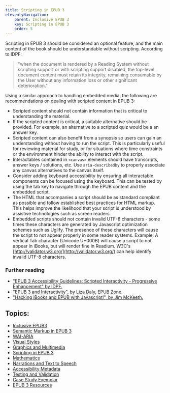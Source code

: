 ```yaml
---
title: Scripting in EPUB 3
eleventyNavigation:
    parent: Inclusive EPUB 3
    key: Scripting in EPUB 3
    order: 5
---
```


Scripting in EPUB 3 should be considered an optional feature, and the main content of the book should be understandable
without scripting. According to IDPF:

> "when the document is rendered by a Reading System without scripting support or with scripting support disabled, the
top-level document content must retain its integrity, remaining consumable by the User without any information loss or
other significant deterioration."

Using a similar approach to handling embedded media, the following are recommendations on dealing with scripted content
in EPUB 3:

* Scripted content should not contain information that is critical to understanding the material.
* If the scripted content is critical, a suitable alternative should be provided. For example, an alternative to a
scripted quiz would be a an answer key.
* Scripted content can also benefit from a synopsis so users can gain an understanding without having to run the
script. This is particularly useful for reviewing material for study, or for situations where time constraints or the
environment hinder the ability to interact with the script.
* Interactables contained in `<canvas>` elements should have transcripts, answer keys / solutions, etc. Use
`aria-describedby` to properly associate any canvas alternatives to the canvas itself.
* Consider adding keyboard accessibility by ensuring all interactable components can be focused using the keyboard.
This can be tested by using the tab key to navigate through the EPUB content and the embedded script.
* The HTML that accompanies a script should be as standard compliant as possible and follow established best practices
for HTML markup. This helps improve the likelihood that your script is understood by assistive technologies such as
screen readers.
* Embedded scripts should not contain invalid UTF-8 characters - some times these characters are generated by
Javascript optimization schemes such as Uglify. The presence of these characters will cause the script to not appear
properly in some reader systems. Example: A vertical Tab character (Unicode U+000B) will cause a script to not appear
in iBooks, but will render fine in Readium. W3C's
[http://validator.w3.org/](http://validator.w3.org/)
can help identify invalid UTF-8 characters.

### Further reading

* ["EPUB 3 Accessibility Guidelines: Scripted Interactivity - Progressive Enhancement" by IDPF.](http://www.idpf.org/accessibility/guidelines/content/script/pe.php)
* ["EPUB 3 and Interactivity", by Liza Daly, EPUB Zone.](http://epubzone.org/news/epub-3-and-interactivity)
* ["Hacking iBooks and EPUB with Javascript!", by Jim McKeeth.](http://www.slideshare.net/jimmckeeth/java-script-interactive-widgets-for-ibooks-author-and-the-ipad)

## Topics:

* [Inclusive EPUB3](/InclusiveEPUB3.html)
* [Semantic Markup in EPUB 3](/SemanticMarkupInEPUB3.html)
* [WAI-ARIA](/WAI-ARIA.html)
* [Visual Styles](/VisualStyles.html)
* [Graphics and Multimedia](/GraphicsAndMultimedia.html)
* [Scripting in EPUB 3](/ScriptingInEPUB3.html)
* [Mathematics](/Mathematics.html)
* [Narrations and Text to Speech](/NarrationsAndTextToSpeech.html)
* [Accessibility Metadata](/AccessibilityMetadata.html)
* [Testing and Validation](/TestingAndValidation.html)
* [Case Study Exemplar](/CaseStudyExemplar.html)
* [EPUB 3 Resources](/EPUB3Resources.html)
